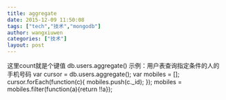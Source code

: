 ```yaml
---
title: aggregate
date: 2015-12-09 11:50:08
tags: ["tech","技术","mongodb"]
author: wangxiuwen
categories: ["技术"]
layout: post
---
```


这里count就是个键值
db.users.aggregate()
示例：用户表查询指定条件的人的手机号码
var cursor = db.users.aggregate();
var mobiles = [];
cursor.forEach(function(c){
        mobiles.push(c._id);
});
mobiles = mobiles.filter(function(a){return !!a});



